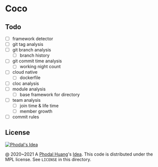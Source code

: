 # Coco

## Todo

 - [ ] framework detector
 - [ ] git tag analysis
 - [ ] git branch analysis
    - [ ] branch history
 - [ ] git commit time analysis
    - [ ] working night count
 - [ ] cloud native
    - [ ] dockerfile
 - [ ] cloc analysis
 - [ ] module analysis
    - [ ] base framework for directory
 - [ ] team analysis
    - [ ] join time & life time
    - [ ] member growth
 - [ ] commit rules

License
---

[![Phodal's Idea](http://brand.phodal.com/shields/idea-small.svg)](http://ideas.phodal.com/)

@ 2020~2021 A [Phodal Huang](https://www.phodal.com)'s [Idea](http://github.com/phodal/ideas).  This code is distributed under the MPL license. See `LICENSE` in this directory.

